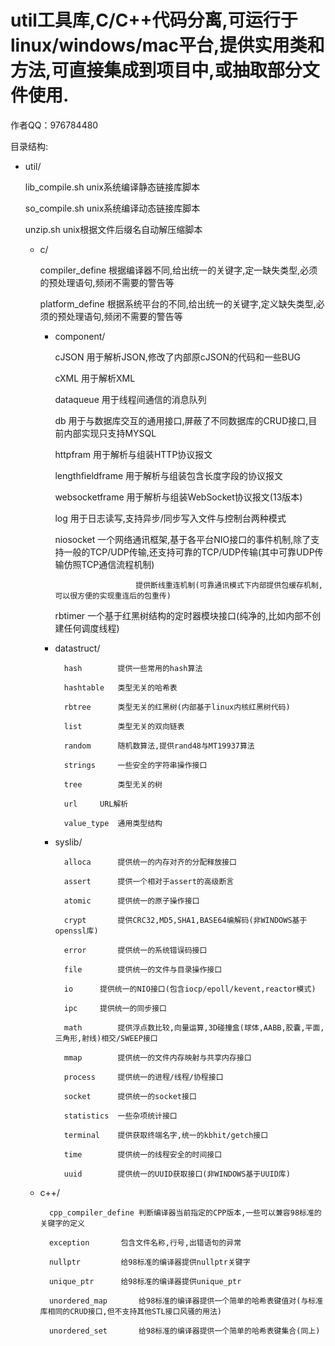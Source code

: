 # util工具库,C/C++代码分离,可运行于linux/windows/mac平台,提供实用类和方法,可直接集成到项目中,或抽取部分文件使用.

作者QQ：976784480

目录结构:

- util/

	lib_compile.sh				unix系统编译静态链接库脚本

	so_compile.sh				unix系统编译动态链接库脚本

	unzip.sh				unix根据文件后缀名自动解压缩脚本

	- c/

		compiler_define			根据编译器不同,给出统一的关键字,定一缺失类型,必须的预处理语句,频闭不需要的警告等

		platform_define			根据系统平台的不同,给出统一的关键字,定义缺失类型,必须的预处理语句,频闭不需要的警告等

		- component/

			cJSON			用于解析JSON,修改了内部原cJSON的代码和一些BUG

			cXML			用于解析XML

			dataqueue		用于线程间通信的消息队列

			db			用于与数据库交互的通用接口,屏蔽了不同数据库的CRUD接口,目前内部实现只支持MYSQL

			httpfram		用于解析与组装HTTP协议报文

			lengthfieldframe	用于解析与组装包含长度字段的协议报文

			websocketframe		用于解析与组装WebSocket协议报文(13版本)

			log			用于日志读写,支持异步/同步写入文件与控制台两种模式

			niosocket		一个网络通讯框架,基于各平台NIO接口的事件机制,除了支持一般的TCP/UDP传输,还支持可靠的TCP/UDP传输(其中可靠UDP传输仿照TCP通信流程机制)

								提供断线重连机制(可靠通讯模式下内部提供包缓存机制,可以很方便的实现重连后的包重传)

			rbtimer			一个基于红黑树结构的定时器模块接口(纯净的,比如内部不创建任何调度线程)

		- datastruct/

				hash		提供一些常用的hash算法

				hashtable	类型无关的哈希表

				rbtree		类型无关的红黑树(内部基于linux内核红黑树代码)

				list		类型无关的双向链表

				random		随机数算法,提供rand48与MT19937算法

				strings		一些安全的字符串操作接口

				tree		类型无关的树

				url		URL解析

				value_type	通用类型结构

		- syslib/

				alloca		提供统一的内存对齐的分配释放接口

				assert		提供一个相对于assert的高级断言

				atomic		提供统一的原子操作接口

				crypt		提供CRC32,MD5,SHA1,BASE64编解码(非WINDOWS基于openssl库)

				error		提供统一的系统错误码接口

				file		提供统一的文件与目录操作接口

				io		提供统一的NIO接口(包含iocp/epoll/kevent,reactor模式)

				ipc		提供统一的同步接口

				math		提供浮点数比较,向量运算,3D碰撞盒(球体,AABB,胶囊,平面,三角形,射线)相交/SWEEP接口

				mmap		提供统一的文件内存映射与共享内存接口

				process		提供统一的进程/线程/协程接口

				socket		提供统一的socket接口

				statistics	一些杂项统计接口

				terminal	提供获取终端名字,统一的kbhit/getch接口

				time		提供统一的线程安全的时间接口

				uuid		提供统一的UUID获取接口(非WINDOWS基于UUID库)

	- c++/

			cpp_compiler_define	判断编译器当前指定的CPP版本,一些可以兼容98标准的关键字的定义

			exception		包含文件名称,行号,出错语句的异常

			nullptr			给98标准的编译器提供nullptr关键字

			unique_ptr		给98标准的编译器提供unique_ptr

			unordered_map		给98标准的编译器提供一个简单的哈希表键值对(与标准库相同的CRUD接口,但不支持其他STL接口风骚的用法)

			unordered_set		给98标准的编译器提供一个简单的哈希表键集合(同上)
